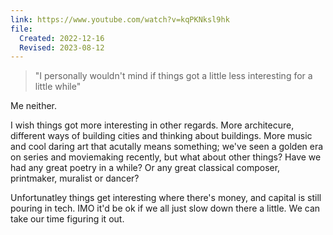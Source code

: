 ```yaml
---
link: https://www.youtube.com/watch?v=kqPKNksl9hk
file:
  Created: 2022-12-16
  Revised: 2023-08-12
---
```


> "I personally wouldn't mind if things got a little less interesting for a little while"

Me neither.

I wish things got more interesting in other regards. More architecure, different ways of building cities and thinking about buildings. More music and cool daring art that acutally means something; we've seen a golden era on series and moviemaking recently, but what about other things? Have we had any great poetry in a while? Or any great classical composer, printmaker, muralist or dancer?

Unfortunatley things get interesting where there's money, and capital is still pouring in tech. IMO it'd be ok if we all just slow down there a little. We can take our time figuring it out.
